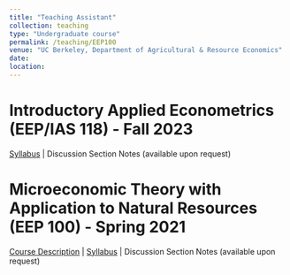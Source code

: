 ```yaml
---
title: "Teaching Assistant"
collection: teaching
type: "Undergraduate course"
permalink: /teaching/EEP100
venue: "UC Berkeley, Department of Agricultural & Resource Economics"
date:
location:
---
```

# Introductory Applied Econometrics (EEP/IAS 118) - Fall 2023

[Syllabus](https://github.com/shuoy528/shuoyu.github.io/files/EEP118_syllabus.pdf) | Discussion Section Notes (available upon request)

# Microeconomic Theory with Application to Natural Resources (EEP 100) - Spring 2021

[Course Description](https://github.com/shuoy528/shuoyu.github.io/files/EEP100_CourseDescription.pdf) | [Syllabus](https://github.com/shuoy528/shuoyu.github.io/files/EEP100_syllabus.pdf) | Discussion Section Notes (available upon request)
